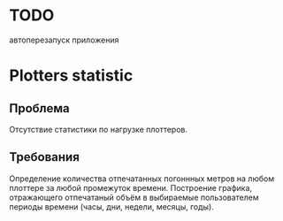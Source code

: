 # TODO
автоперезапуск приложения



# Plotters statistic

## Проблема
Отсутствие статистики по нагрузке плоттеров.

## Требования
Определение количества отпечатанных погоннных метров на любом плоттере за любой промежуток времени.
Построение графика, отражающего отпечатаный объём в выбираемые пользователем периоды времени (часы, дни, недели, месяцы, годы).
